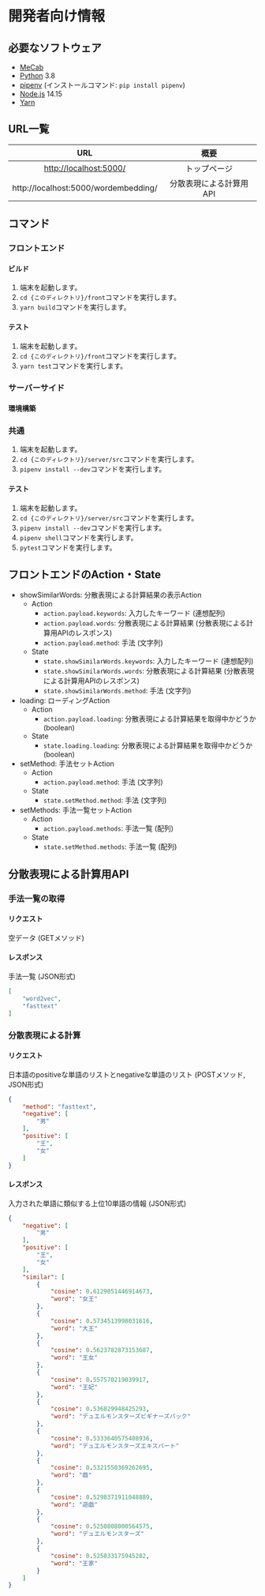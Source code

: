 # 開発者向け情報
## 必要なソフトウェア
* [MeCab](http://taku910.github.io/mecab/)
* [Python](https://www.python.org/) 3.8
* [pipenv](https://docs.pipenv.org/) (インストールコマンド: `pip install pipenv`)
* [Node.js](https://nodejs.org/ja/) 14.15
* [Yarn](https://yarnpkg.com/ja/)

## URL一覧
|URL|概要|
|:--:|:--:|
|[http://localhost:5000/](http://localhost:5000/)|トップページ|
|http://localhost:5000/wordembedding/|分散表現による計算用API|

## コマンド
### フロントエンド
#### ビルド
1. 端末を起動します。
1. `cd {このディレクトリ}/front`コマンドを実行します。
1. `yarn build`コマンドを実行します。

#### テスト
1. 端末を起動します。
1. `cd {このディレクトリ}/front`コマンドを実行します。
1. `yarn test`コマンドを実行します。

### サーバーサイド
#### 環境構築
### 共通
1. 端末を起動します。
1. `cd {このディレクトリ}/server/src`コマンドを実行します。
1. `pipenv install --dev`コマンドを実行します。

#### テスト
1. 端末を起動します。
1. `cd {このディレクトリ}/server/src`コマンドを実行します。
1. `pipenv install --dev`コマンドを実行します。
1. `pipenv shell`コマンドを実行します。
1. `pytest`コマンドを実行します。

## フロントエンドのAction・State
* showSimilarWords: 分散表現による計算結果の表示Action
    * Action
        * `action.payload.keywords`: 入力したキーワード (連想配列)
        * `action.payload.words`: 分散表現による計算結果 (分散表現による計算用APIのレスポンス)
        * `action.payload.method`: 手法 (文字列)
    * State
        * `state.showSimilarWords.keywords`: 入力したキーワード (連想配列)
        * `state.showSimilarWords.words`: 分散表現による計算結果 (分散表現による計算用APIのレスポンス)
        * `state.showSimilarWords.method`: 手法 (文字列)
* loading: ローディングAction
    * Action
        * `action.payload.loading`: 分散表現による計算結果を取得中かどうか (boolean)
    * State
        * `state.loading.loading`: 分散表現による計算結果を取得中かどうか (boolean)
* setMethod: 手法セットAction
    * Action
        * `action.payload.method`: 手法 (文字列)
    * State
        * `state.setMethod.method`: 手法 (文字列)
* setMethods: 手法一覧セットAction
    * Action
        * `action.payload.methods`: 手法一覧 (配列)
    * State
        * `state.setMethod.methods`: 手法一覧 (配列)

## 分散表現による計算用API
### 手法一覧の取得
#### リクエスト
空データ (GETメソッド)

#### レスポンス
手法一覧 (JSON形式)

```json
[
    "word2vec",
    "fasttext"
]
```

### 分散表現による計算
#### リクエスト
日本語のpositiveな単語のリストとnegativeな単語のリスト (POSTメソッド, JSON形式)

```json
{
    "method": "fasttext",
    "negative": [
        "男"
    ],
    "positive": [
        "王",
        "女"
    ]
}
```
#### レスポンス
入力された単語に類似する上位10単語の情報 (JSON形式)

```json
{
    "negative": [
        "男"
    ],
    "positive": [
        "王",
        "女"
    ],
    "similar": [
        {
            "cosine": 0.6129051446914673,
            "word": "女王"
        },
        {
            "cosine": 0.5734513998031616,
            "word": "大王"
        },
        {
            "cosine": 0.5623782873153687,
            "word": "王女"
        },
        {
            "cosine": 0.557570219039917,
            "word": "王妃"
        },
        {
            "cosine": 0.536829948425293,
            "word": "デュエルモンスターズビギナーズパック"
        },
        {
            "cosine": 0.5333640575408936,
            "word": "デュエルモンスターズエキスパート"
        },
        {
            "cosine": 0.5321550369262695,
            "word": "戯"
        },
        {
            "cosine": 0.5298371911048889,
            "word": "遊戯"
        },
        {
            "cosine": 0.5250808000564575,
            "word": "デュエルモンスターズ"
        },
        {
            "cosine": 0.525033175945282,
            "word": "王家"
        }
    ]
}
```
